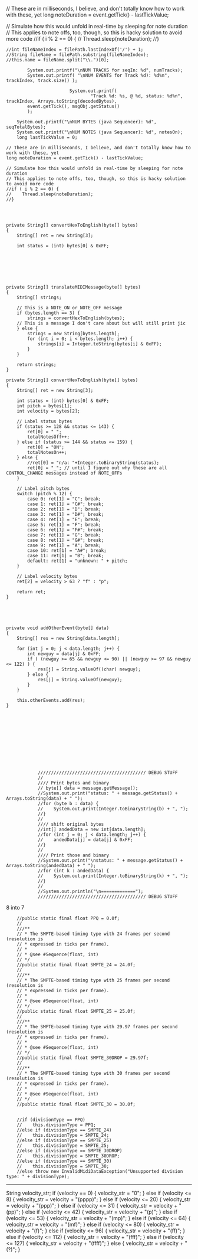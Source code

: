 // These are in milliseconds, I believe, and don't totally know how to work with these, yet
long noteDuration = event.getTick() - lastTickValue;

// Simulate how this would unfold in real-time by sleeping for note duration
// This applies to note offs, too, though, so this is hacky solution to avoid more code
//if ( i % 2 == 0) {
//    Thread.sleep(noteDuration);
//}

    //int fileNameIndex = filePath.lastIndexOf('/') + 1;
    //String fileName = filePath.substring(fileNameIndex);
    //this.name = fileName.split("\\.")[0];

            System.out.printf("\nNUM TRACKS for seqIn: %d", numTracks);
            System.out.printf( "\nNUM EVENTS for Track %d): %d%n", trackIndex, track.size() );

                            System.out.printf(
                                    "Track %d: %s, @ %d, status: %d%n",
    trackIndex, Arrays.toString(decodedBytes),
            event.getTick(), msgObj.getStatus()
            );

        System.out.printf("\nNUM BYTES (java Sequencer): %d", seqTotalBytes);
        System.out.printf("\nNUM NOTES (java Sequencer): %d", notesOn);
        long lastTickValue = 0;

    // These are in milliseconds, I believe, and don't totally know how to work with these, yet
    long noteDuration = event.getTick() - lastTickValue;

    // Simulate how this would unfold in real-time by sleeping for note duration
    // This applies to note offs, too, though, so this is hacky solution to avoid more code
    //if ( i % 2 == 0) {
    //    Thread.sleep(noteDuration);
    //}




    private String[] convertHexToEnglish(byte[] bytes)
    {
        String[] ret = new String[3];

        int status = (int) bytes[0] & 0xFF;







    private String[] translateMIDIMessage(byte[] bytes)
    {
        String[] strings;

        // This is a NOTE_ON or NOTE_OFF message
        if (bytes.length == 3) {
            strings = convertHexToEnglish(bytes);
        // This is a message I don't care about but will still print jic
        } else {
            strings = new String[bytes.length];
            for (int i = 0; i < bytes.length; i++) {
                strings[i] = Integer.toString(bytes[i] & 0xFF);
            }
        }

        return strings;
    }

    private String[] convertHexToEnglish(byte[] bytes)
    {
        String[] ret = new String[3];

        int status = (int) bytes[0] & 0xFF;
        int pitch = bytes[1];
        int velocity = bytes[2];

        // Label status bytes
        if (status >= 128 && status <= 143) {
            ret[0] = "_";
            totalNotesOff++;
        } else if (status >= 144 && status <= 159) {
            ret[0] = "ON";
            totalNotesOn++;
        } else {
            //ret[0] = "n/a: "+Integer.toBinaryString(status);
            ret[0] = "_"; // until I figure out why these are all CONTROL_CHANGE messages instead of NOTE_OFFs
        }

        // Label pitch bytes
        switch (pitch % 12) {
            case 0: ret[1] = "C"; break;
            case 1: ret[1] = "C#"; break;
            case 2: ret[1] = "D"; break;
            case 3: ret[1] = "D#"; break;
            case 4: ret[1] = "E"; break;
            case 5: ret[1] = "F"; break;
            case 6: ret[1] = "F#"; break;
            case 7: ret[1] = "G"; break;
            case 8: ret[1] = "G#"; break;
            case 9: ret[1] = "A"; break;
            case 10: ret[1] = "A#"; break;
            case 11: ret[1] = "B"; break;
            default: ret[1] = "unknown: " + pitch;
        }

        // Label velocity bytes
        ret[2] = velocity > 63 ? "f" : "p";

        return ret;
    }





    private void addOtherEvent(byte[] data)
    {
        String[] res = new String[data.length];

        for (int j = 0; j < data.length; j++) {
            int newguy = data[j] & 0xFF;
            if ( (newguy >= 65 && newguy <= 90) || (newguy >= 97 && newguy <= 122) ) {
                res[j] = String.valueOf((char) newguy);
            } else {
                res[j] = String.valueOf(newguy);
            }
        }

        this.otherEvents.add(res);
    }












                ///////////////////////////////////////// DEBUG STUFF
                //
                //// Print bytes and binary
                // byte[] data = message.getMessage();
                //System.out.print("status: " + message.getStatus() + Arrays.toString(data) + " ");
                //for (byte b : data) {
                //    System.out.print(Integer.toBinaryString(b) + ", ");
                //}
                //
                //// shift original bytes
                //int[] andedData = new int[data.length];
                //for (int j = 0; j < data.length; j++) {
                //    andedData[j] = data[j] & 0xFF;
                //}
                //
                //// Print those and binary
                //System.out.print("\nstatus: " + message.getStatus() + Arrays.toString(andedData) + " ");
                //for (int k : andedData) {
                //    System.out.print(Integer.toBinaryString(k) + ", ");
                //}
                //
                //System.out.println("\n=============");
                ///////////////////////////////////////// DEBUG STUFF

8 into 7 




        //public static final float PPQ = 0.0f;
        //
        ///**
        // * The SMPTE-based timing type with 24 frames per second (resolution is
        // * expressed in ticks per frame).
        // *
        // * @see #Sequence(float, int)
        // */
        //public static final float SMPTE_24 = 24.0f;
        //
        ///**
        // * The SMPTE-based timing type with 25 frames per second (resolution is
        // * expressed in ticks per frame).
        // *
        // * @see #Sequence(float, int)
        // */
        //public static final float SMPTE_25 = 25.0f;
        //
        ///**
        // * The SMPTE-based timing type with 29.97 frames per second (resolution is
        // * expressed in ticks per frame).
        // *
        // * @see #Sequence(float, int)
        // */
        //public static final float SMPTE_30DROP = 29.97f;
        //
        ///**
        // * The SMPTE-based timing type with 30 frames per second (resolution is
        // * expressed in ticks per frame).
        // *
        // * @see #Sequence(float, int)
        // */
        //public static final float SMPTE_30 = 30.0f;


        //if (divisionType == PPQ)
        //    this.divisionType = PPQ;
        //else if (divisionType == SMPTE_24)
        //    this.divisionType = SMPTE_24;
        //else if (divisionType == SMPTE_25)
        //    this.divisionType = SMPTE_25;
        //else if (divisionType == SMPTE_30DROP)
        //    this.divisionType = SMPTE_30DROP;
        //else if (divisionType == SMPTE_30)
        //    this.divisionType = SMPTE_30;
        //else throw new InvalidMidiDataException("Unsupported division type: " + divisionType);




------------------------------------------------------
String velocity_str;
if (velocity == 0) {
    velocity_str = "0";
} else if (velocity <= 8) {
    velocity_str = velocity + "(pppp)";
} else if (velocity <= 20) {
    velocity_str = velocity + "(ppp)";
} else if (velocity <= 31) {
    velocity_str = velocity + "(pp)";
} else if (velocity <= 42) {
    velocity_str = velocity + "(p)";
} else if (velocity <= 53) {
    velocity_str = velocity + "(mp)";
} else if (velocity <= 64) {
    velocity_str = velocity + "(mf)";
} else if (velocity <= 80) {
    velocity_str = velocity + "(f)";
} else if (velocity <= 96) {
    velocity_str = velocity + "(ff)";
} else if (velocity <= 112) {
    velocity_str = velocity + "(fff)";
} else if (velocity <= 127) {
    velocity_str = velocity + "(ffff)";
} else {
    velocity_str = velocity + "(?)";
}